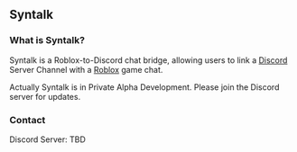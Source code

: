 ## Syntalk

### What is Syntalk?
Syntalk is a Roblox-to-Discord chat bridge, allowing users to link a [Discord](https://discord.com) Server Channel with a [Roblox](https://roblox.com) game chat.

Actually Syntalk is in Private Alpha Development. Please join the Discord server for updates.

### Contact
Discord Server: TBD

<!--

**Here are some ideas to get you started:**

🙋‍♀️ A short introduction - what is your organization all about?
🌈 Contribution guidelines - how can the community get involved?
👩‍💻 Useful resources - where can the community find your docs? Is there anything else the community should know?
🍿 Fun facts - what does your team eat for breakfast?
🧙 Remember, you can do mighty things with the power of [Markdown](https://docs.github.com/github/writing-on-github/getting-started-with-writing-and-formatting-on-github/basic-writing-and-formatting-syntax)
-->
